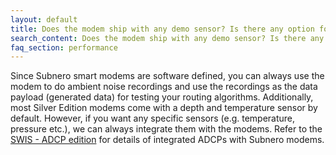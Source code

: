 ```yaml
---
layout: default
title: Does the modem ship with any demo sensor? Is there any option for interfacing any external sensors to these modems?
search_content: Does the modem ship with any demo sensor? Is there any option for interfacing any external sensors to these modems?
faq_section: performance
---
```


Since Subnero smart modems are software defined, you can always use the modem to do ambient noise recordings and use the recordings as the data payload (generated data) for testing your routing algorithms. Additionally, most Silver Edition modems come with a depth and temperature sensor by default. However, if you want any specific sensors (e.g. temperature, pressure etc.), we can always integrate them with the modems. Refer to the [SWIS - ADCP edition](https://subnero.com/solutions/swis) for details of integrated ADCPs with Subnero modems.